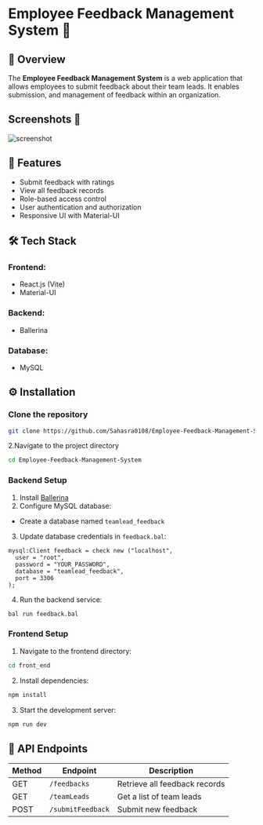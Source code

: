 # Employee Feedback Management System 📝

## 📌 Overview
The **Employee Feedback Management System** is a web application that allows employees to submit feedback about their team leads. It enables submission, and management of feedback within an organization.

##  Screenshots 📸
![screenshot](https://github.com/user-attachments/assets/93cdb86b-9d66-4526-88bb-5048a4d9929f)


## 🚀 Features
- Submit feedback with ratings
- View all feedback records
- Role-based access control
- User authentication and authorization
- Responsive UI with Material-UI

## 🛠️ Tech Stack
### Frontend:
- React.js (Vite)
- Material-UI


### Backend:
- Ballerina
### Database:
- MySQL

## ⚙️ Installation
### Clone the repository
```bash
git clone https://github.com/Sahasra0108/Employee-Feedback-Management-System.git
```
2.Navigate to the project directory
```bash
cd Employee-Feedback-Management-System
```

### Backend Setup
1. Install [Ballerina](https://ballerina.io/downloads/)
2. Configure MySQL database:
- Create a database named `teamlead_feedback`
3. Update database credentials in `feedback.bal`:
```ballerina
mysql:Client feedback = check new ("localhost",
  user = "root",
  password = "YOUR_PASSWORD",
  database = "teamlead_feedback",
  port = 3306
);
```
4. Run the backend service:
```bash
bal run feedback.bal
```

### Frontend Setup
1. Navigate to the frontend directory:
```bash
cd front_end
```
2. Install dependencies:
```bash
npm install
```
3. Start the development server:
```bash
npm run dev
```

## 🔗 API Endpoints
| Method | Endpoint        | Description |
|--------|----------------|-------------|
| GET    | `/feedbacks`    | Retrieve all feedback records |
| GET    | `/teamLeads`    | Get a list of team leads |
| POST   | `/submitFeedback` | Submit new feedback |

